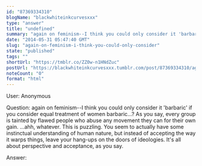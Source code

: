 ```yaml
---
id: "87369334310"
blogName: "blackwhiteinkcurvesxxx"
type: "answer"
title: "undefined"
summary: "again on feminism--I think you could only consider it 'barbaric' if you consider equal treatment of women barbaric...? As you..."
date: "2014-05-31 05:47:40 GMT"
slug: "again-on-feminism-i-think-you-could-only-consider"
state: "published"
tags: ""
shortUrl: "https://tmblr.co/ZZ0w-n1HNdZuc"
postUrl: "https://blackwhiteinkcurvesxxx.tumblr.com/post/87369334310/again-on-feminism-i-think-you-could-only-consider"
noteCount: "0"
format: "html"
---
```


User: Anonymous

Question: again on feminism--I think you could only consider it 'barbaric' if you consider equal treatment of women barbaric...? As you say, every group is tainted by flawed people who abuse any movement they can for their own gain. ...ahh, whatever. This is puzzling. You seem to actually have some instinctual understanding of human nature, but instead of accepting the way it warps things, leave your hang-ups on the doors of ideologies. It's all about perspective and acceptance, as you say.

Answer: 

